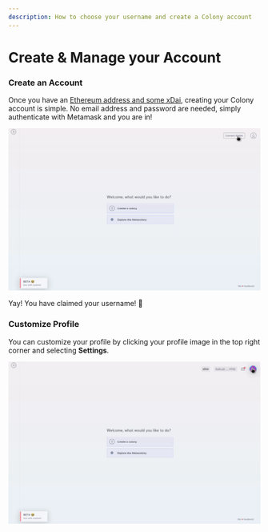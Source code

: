 ```yaml
---
description: How to choose your username and create a Colony account
---
```


# Create & Manage your Account

### Create an Account

Once you have an [Ethereum address and some xDai](https://colony.gitbook.io/colony/get-started/get-an-ethereum-wallet), creating your Colony account is simple. No email address and password are needed, simply authenticate with Metamask and you are in!

![Simply hit the connect button, choose your username, and confirm the transaction.](<../.gitbook/assets/Screen record from 2021-03-03 15.32.28.gif>)

Yay! You have claimed your username! 🎉

### Customize Profile

You can customize your profile by clicking your profile image in the top right corner and selecting **Settings**.

![](<../.gitbook/assets/Screen record from 2021-03-03 15.35.33.gif>)

